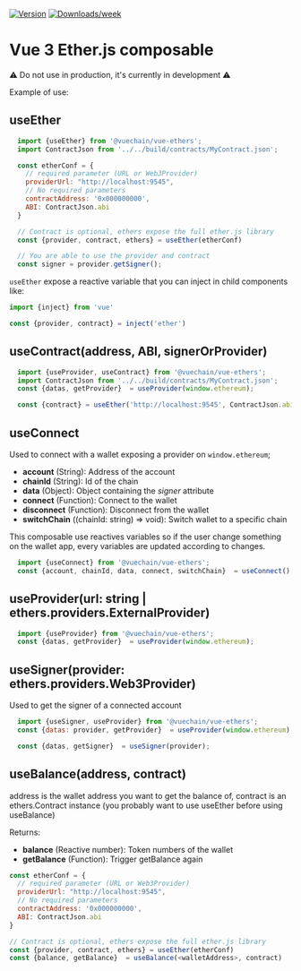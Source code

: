 [![Version](https://img.shields.io/npm/v/@vuechain/vue-ethers.svg)](https://npmjs.org/package/@vuechain/vue-ethers)
[![Downloads/week](https://img.shields.io/npm/dw/@vuechain/vue-ethers.svg)](https://npmjs.org/package/@vuechain/vue-ethers)

# Vue 3 Ether.js composable

:warning: Do not use in production, it's currently in development :warning:

Example of use:

## useEther
```js
  import {useEther} from '@vuechain/vue-ethers';
  import ContractJson from '../../build/contracts/MyContract.json';

  const etherConf = {
    // required parameter (URL or Web3Provider)
    providerUrl: "http://localhost:9545", 
    // No required parameters
    contractAddress: '0x000000000', 
    ABI: ContractJson.abi
  }

  // Contract is optional, ethers expose the full ether.js library
  const {provider, contract, ethers} = useEther(etherConf)

  // You are able to use the provider and contract 
  const signer = provider.getSigner();
```

`useEther` expose a reactive variable that you can inject in child components like:

```js
import {inject} from 'vue'

const {provider, contract} = inject('ether')
```

## useContract(address, ABI, signerOrProvider)
```js
  import {useProvider, useContract} from '@vuechain/vue-ethers';
  import ContractJson from '../../build/contracts/MyContract.json';
  const {datas, getProvider}  = useProvider(window.ethereum);

  const {contract} = useEther('http://localhost:9545', ContractJson.abi, datas.provider)
```

## useConnect
Used to connect with a wallet exposing a provider on `window.ethereum`;

- **account** (String): Address of the account
- **chainId** (String): Id of the chain 
- **data** (Object):  Object containing the *signer* attribute
- **connect** (Function): Connect to the wallet
- **disconnect** (Function): Disconnect from the wallet 
- **switchChain** ((chainId: string) => void): Switch wallet to a specific chain 

This composable use reactives variables so if the user change something on the wallet app, every variables are updated according to changes.
```js
  import {useConnect} from '@vuechain/vue-ethers';
  const {account, chainId, data, connect, switchChain}  = useConnect()
```

## useProvider(url: string | ethers.providers.ExternalProvider)
```js
  import {useProvider} from '@vuechain/vue-ethers';
  const {datas, getProvider}  = useProvider(window.ethereum);
```

## useSigner(provider: ethers.providers.Web3Provider)
Used to get the signer of a connected account

```js
  import {useSigner, useProvider} from '@vuechain/vue-ethers';
  const {datas: provider, getProvider}  = useProvider(window.ethereum);

  const {datas, getSigner}  = useSigner(provider);
```

## useBalance(address, contract)

address is the wallet address you want to get the balance of, contract is an ethers.Contract instance (you probably want to use useEther before using useBalance)

Returns:
- **balance** (Reactive number): Token numbers of the wallet
- **getBalance** (Function): Trigger getBalance again 

```js
const etherConf = {
  // required parameter (URL or Web3Provider)
  providerUrl: "http://localhost:9545", 
  // No required parameters
  contractAddress: '0x000000000', 
  ABI: ContractJson.abi
}

// Contract is optional, ethers expose the full ether.js library
const {provider, contract, ethers} = useEther(etherConf)
const {balance, getBalance}  = useBalance(<walletAddress>, contract)

```
